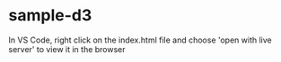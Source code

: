 # sample-d3

In VS Code, right click on the index.html file and choose 'open with live server' to view it in the browser
